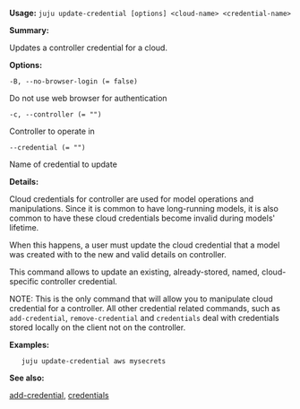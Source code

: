 **Usage:** `juju update-credential [options] <cloud-name> <credential-name>`

**Summary:**

Updates a controller credential for a cloud.

**Options:**

`-B, --no-browser-login (= false)`

Do not use web browser for authentication

`-c, --controller (= "")`

Controller to operate in

`--credential (= "")`

Name of credential to update

**Details:**

Cloud credentials for controller are used for model operations and manipulations. Since it is common to have long-running models, it is also common to have these cloud credentials become invalid during models' lifetime.

When this happens, a user must update the cloud credential that a model was created with to the new and valid details on controller.

This command allows to update an existing, already-stored, named, cloud-specific controller credential.

NOTE: This is the only command that will allow you to manipulate cloud credential for a controller. All other credential related commands, such as `add-credential`, `remove-credential` and `credentials` deal with credentials stored locally on the client not on the controller.

**Examples:**

`   juju update-credential aws mysecrets`

**See also:**

[add-credential](https://discourse.jujucharms.com/t/command-add-credential/1670), [credentials](https://discourse.jujucharms.com/t/command-credentials/1704)
